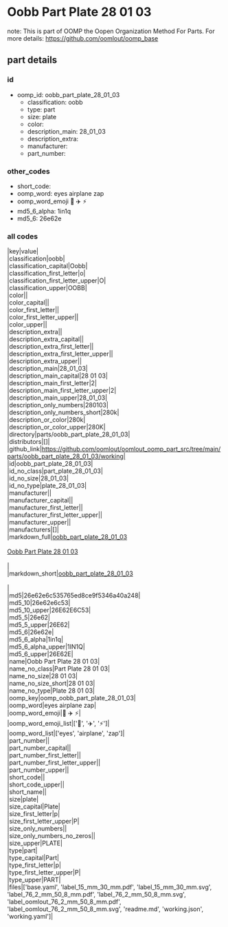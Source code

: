 # Oobb Part Plate 28 01 03  

note: This is part of OOMP the Oopen Organization Method For Parts. For more details: https://github.com/oomlout/oomp_base

##  part details





### id
* oomp_id: oobb_part_plate_28_01_03
  * classification: oobb
  * type: part
  * size: plate
  * color: 
  * description_main: 28_01_03
  * description_extra: 
  * manufacturer: 
  * part_number: 

### other_codes
* short_code: 
* oomp_word: eyes airplane zap
* oomp_word_emoji :eyes: :airplane: :zap:
* md5_6_alpha: 1in1q
* md5_6: 26e62e

### all codes 
|key|value|  
|classification|oobb|  
|classification_capital|Oobb|  
|classification_first_letter|o|  
|classification_first_letter_upper|O|  
|classification_upper|OOBB|  
|color||  
|color_capital||  
|color_first_letter||  
|color_first_letter_upper||  
|color_upper||  
|description_extra||  
|description_extra_capital||  
|description_extra_first_letter||  
|description_extra_first_letter_upper||  
|description_extra_upper||  
|description_main|28_01_03|  
|description_main_capital|28 01 03|  
|description_main_first_letter|2|  
|description_main_first_letter_upper|2|  
|description_main_upper|28_01_03|  
|description_only_numbers|280103|  
|description_only_numbers_short|280k|  
|description_or_color|280k|  
|description_or_color_upper|280K|  
|directory|parts/oobb_part_plate_28_01_03|  
|distributors|[]|  
|github_link|https://github.com/oomlout/oomlout_oomp_part_src/tree/main/parts/oobb_part_plate_28_01_03/working|  
|id|oobb_part_plate_28_01_03|  
|id_no_class|part_plate_28_01_03|  
|id_no_size|28_01_03|  
|id_no_type|plate_28_01_03|  
|manufacturer||  
|manufacturer_capital||  
|manufacturer_first_letter||  
|manufacturer_first_letter_upper||  
|manufacturer_upper||  
|manufacturers|[]|  
|markdown_full|[oobb_part_plate_28_01_03](https://github.com/oomlout/oomlout_oomp_part_src/tree/main/parts/oobb_part_plate_28_01_03/working)<br>[](https://github.com/oomlout/oomlout_oomp_part_src/tree/main/parts/oobb_part_plate_28_01_03/working)<br>[Oobb Part Plate 28 01 03](https://github.com/oomlout/oomlout_oomp_part_src/tree/main/parts/oobb_part_plate_28_01_03/working)<br><br>|  
|markdown_short|[oobb_part_plate_28_01_03](https://github.com/oomlout/oomlout_oomp_part_src/tree/main/parts/oobb_part_plate_28_01_03/working)<br><br>|  
|md5|26e62e6c535765ed8ce9f5346a40a248|  
|md5_10|26e62e6c53|  
|md5_10_upper|26E62E6C53|  
|md5_5|26e62|  
|md5_5_upper|26E62|  
|md5_6|26e62e|  
|md5_6_alpha|1in1q|  
|md5_6_alpha_upper|1IN1Q|  
|md5_6_upper|26E62E|  
|name|Oobb Part Plate 28 01 03|  
|name_no_class|Part Plate 28 01 03|  
|name_no_size|28 01 03|  
|name_no_size_short|28 01 03|  
|name_no_type|Plate 28 01 03|  
|oomp_key|oomp_oobb_part_plate_28_01_03|  
|oomp_word|eyes airplane zap|  
|oomp_word_emoji|:eyes: :airplane: :zap:|  
|oomp_word_emoji_list|[':eyes:', ':airplane:', ':zap:']|  
|oomp_word_list|['eyes', 'airplane', 'zap']|  
|part_number||  
|part_number_capital||  
|part_number_first_letter||  
|part_number_first_letter_upper||  
|part_number_upper||  
|short_code||  
|short_code_upper||  
|short_name||  
|size|plate|  
|size_capital|Plate|  
|size_first_letter|p|  
|size_first_letter_upper|P|  
|size_only_numbers||  
|size_only_numbers_no_zeros||  
|size_upper|PLATE|  
|type|part|  
|type_capital|Part|  
|type_first_letter|p|  
|type_first_letter_upper|P|  
|type_upper|PART|  
|files|['base.yaml', 'label_15_mm_30_mm.pdf', 'label_15_mm_30_mm.svg', 'label_76_2_mm_50_8_mm.pdf', 'label_76_2_mm_50_8_mm.svg', 'label_oomlout_76_2_mm_50_8_mm.pdf', 'label_oomlout_76_2_mm_50_8_mm.svg', 'readme.md', 'working.json', 'working.yaml']|  
